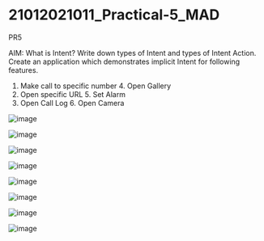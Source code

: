 # 21012021011_Practical-5_MAD
PR5

AIM: What is Intent? Write down types of Intent and types of Intent Action. Create an
application which demonstrates implicit Intent for following features.
1.	Make call to specific number			4. Open Gallery
2. Open specific URL				5. Set Alarm
3. Open Call Log					6. Open Camera

![image](https://github.com/Sagar20042004/21012021011_Practical-5_MAD/assets/98373145/d61ed4b5-6ddc-4d34-9272-b2a95c81985a)

![image](https://github.com/Sagar20042004/21012021011_Practical-5_MAD/assets/98373145/e8c1d162-a6be-4b79-865b-6a51413b06ed)

![image](https://github.com/Sagar20042004/21012021011_Practical-5_MAD/assets/98373145/bf6a42ce-6236-4bf7-98df-8eb408cb370e)

![image](https://github.com/Sagar20042004/21012021011_Practical-5_MAD/assets/98373145/9ce11a21-006c-4a2a-9e24-15c6a163a1bc)

![image](https://github.com/Sagar20042004/21012021011_Practical-5_MAD/assets/98373145/3f4108fa-ef82-4754-8fd6-afa132f223c2)

![image](https://github.com/Sagar20042004/21012021011_Practical-5_MAD/assets/98373145/aa246338-674a-40eb-9158-bda9a42467c5)

![image](https://github.com/Sagar20042004/21012021011_Practical-5_MAD/assets/98373145/86bb86e2-0629-4544-8529-53ff37244e28)

![image](https://github.com/Sagar20042004/21012021011_Practical-5_MAD/assets/98373145/151d8bb5-d798-4a8d-9630-22c068fe4181)
